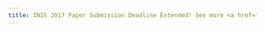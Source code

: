 ```yaml
---
title: INIS 2017 Paper Submission Deadline Extended! See more <a href="/cfp/general.html">here</a>! date: 2017-07-02 17:29:00
---
```

